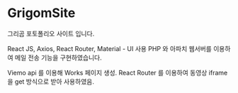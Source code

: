 # GrigomSite

그리곰 포토폴리오 사이트 입니다.

React JS, Axios, React Router, Material - UI 사용
PHP 와 아파치 웹서버를 이용하여 메일 전송 기능을 구현하였습니다.

Viemo api 를 이용해 Works 페이지 생성.
React Router 를 이용하여 동영상 iframe을 get 방식으로 받아 사용하였음.

